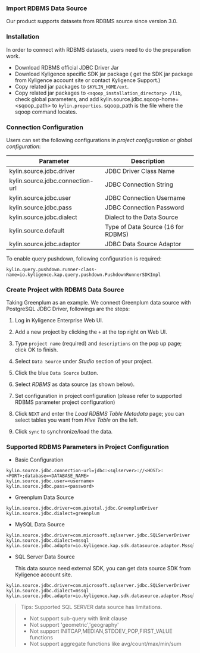 ### Import RDBMS Data Source

Our product supports datasets from RDBMS source since version 3.0. 

### Installation

In order to connect with RDBMS datasets, users need to do the preparation work.

- Download RDBMS official JDBC Driver Jar
- Download Kyligence specific SDK jar package ( get the SDK jar package from Kyligence account site or contact Kyligence Support.)
- Copy related jar packages to  `$KYLIN_HOME/ext`. 
- Copy related jar packages to `<sqoop_installation_directory> /lib`, check global parameters, and add kylin.source.jdbc.sqoop-home=&lt;sqoop_path&gt; to `kylin.properties`. sqoop_path is the file where the sqoop command locates.

### Connection Configuration

Users can set the following configurations in *project configuration* or *global configuration*:

| Parameter                        | Description                        |
| -------------------------------- | ---------------------------------- |
| kylin.source.jdbc.driver         | JDBC Driver Class Name             |
| kylin.source.jdbc.connection-url | JDBC Connection String             |
| kylin.source.jdbc.user           | JDBC Connection Username           |
| kylin.source.jdbc.pass           | JDBC Connection Password           |
| kylin.source.jdbc.dialect        | Dialect to the Data Source         |
| kylin.source.default             | Type of Data Source (16 for RDBMS) |
| kylin.source.jdbc.adaptor        | JDBC Data Source Adaptor           |

To enable query pushdown, following configuration is required:

`kylin.query.pushdown.runner-class-name=io.kyligence.kap.query.pushdown.PushdownRunnerSDKImpl`

### Create Project with RDBMS Data Source

Taking Greenplum as an example. We connect Greenplum data source with PostgreSQL JDBC Driver, followings are the steps:

1. Log in Kyligence Enterprise Web UI.
2. Add a new project by clicking the `+` at the top right on Web UI. 
3. Type `project name` (required) and `descriptions` on the pop up page; click OK to finish.
4. Select `Data Source` under *Studio* section of your project.
5. Click the blue `Data Source` button.
6. Select *RDBMS* as data source (as shown below).
7. Set configuration in project configuration (please refer to supported RDBMS parameter project configuration)

8. Click `NEXT` and enter the *Load RDBMS Table Metadata* page; you can select tables you want from *Hive Table* on the left. 
9. Click `sync` to synchronize/load the data. 

### Supported RDBMS Parameters in Project Configuration

- Basic Configuration

```properties
kylin.source.jdbc.connection-url=jdbc:<sqlserver>://<HOST>:<PORT>;database=<DATABASE_NAME>
kylin.source.jdbc.user=<username>
kylin.source.jdbc.pass=<password> 
```

- Greenplum Data Source

```properties
kylin.source.jdbc.driver=com.pivotal.jdbc.GreenplumDriver
kylin.source.jdbc.dialect=greenplum
```

- MySQL Data Source

```properties
kylin.source.jdbc.driver=com.microsoft.sqlserver.jdbc.SQLServerDriver
kylin.source.jdbc.dialect=mssql
kylin.source.jdbc.adaptor=io.kyligence.kap.sdk.datasource.adaptor.MssqlAdaptor
```

- SQL Server Data Source

  This data source need external SDK, you can get data source SDK from Kyligence account site.

```properties
kylin.source.jdbc.driver=com.microsoft.sqlserver.jdbc.SQLServerDriver
kylin.source.jdbc.dialect=mssql
kylin.source.jdbc.adaptor=io.kyligence.kap.sdk.datasource.adaptor.Mssql08Adaptor
```

> Tips: Supported SQL SERVER data source has limitations.
>
> - Not support sub-query with limit clause
> - Not support 'geometric','geography'
> - Not support INITCAP,MEDIAN,STDDEV_POP,FIRST_VALUE functions
> - Not support aggregate functions like avg/count/max/min/sum
